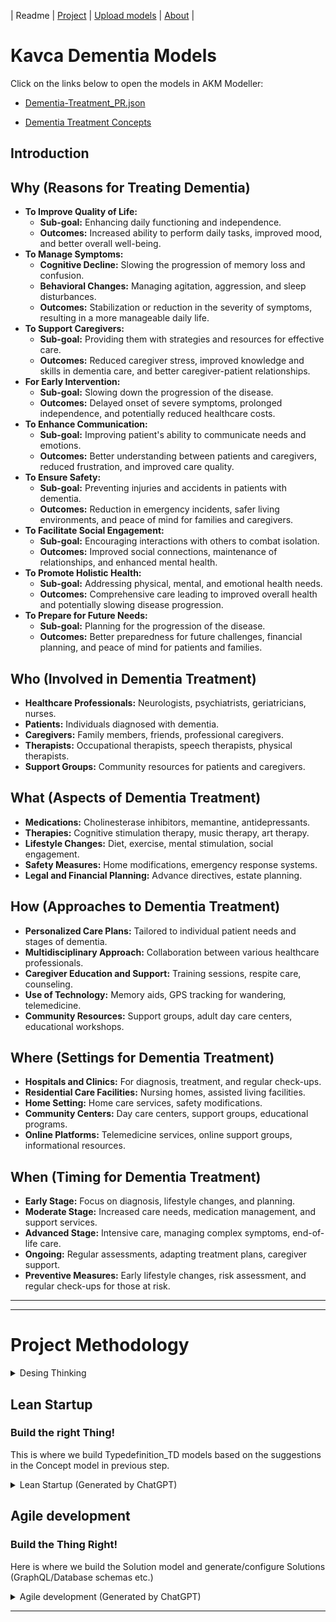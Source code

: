 | Readme | [Project](https://github.com/orgs/Kavca/projects/3) | [Upload models](UploadModels.md) | [About](about.md) | 

# Kavca Dementia Models

Click on the links below to open the models in AKM Modeller:

- [Dementia-Treatment_PR.json](https://akmmclient-alfa.vercel.app/model?org=kavca&repo=dementia-akm-models&path=models&branch=main&file=Dementia-Treatment_PR.json&model=Dementia-Treatment_CM&modelview=0-Main)

- [Dementia Treatment Concepts](https://akmmclient-alfa.vercel.app/model?org=kavca&repo=dementia-akm-models&path=models&branch=main&file=Dementia-Treatment-Concepts_PR.json&model=Dementia-Overview-Phases_CM&modelview=0-Overview)



## Introduction

## Why (Reasons for Treating Dementia)
- **To Improve Quality of Life:**
  - **Sub-goal:** Enhancing daily functioning and independence.
  - **Outcomes:** Increased ability to perform daily tasks, improved mood, and better overall well-being.
- **To Manage Symptoms:**
  - **Cognitive Decline:** Slowing the progression of memory loss and confusion.
  - **Behavioral Changes:** Managing agitation, aggression, and sleep disturbances.
  - **Outcomes:** Stabilization or reduction in the severity of symptoms, resulting in a more manageable daily life.
- **To Support Caregivers:**
  - **Sub-goal:** Providing them with strategies and resources for effective care.
  - **Outcomes:** Reduced caregiver stress, improved knowledge and skills in dementia care, and better caregiver-patient relationships.
- **For Early Intervention:**
  - **Sub-goal:** Slowing down the progression of the disease.
  - **Outcomes:** Delayed onset of severe symptoms, prolonged independence, and potentially reduced healthcare costs.
- **To Enhance Communication:**
  - **Sub-goal:** Improving patient's ability to communicate needs and emotions.
  - **Outcomes:** Better understanding between patients and caregivers, reduced frustration, and improved care quality.
- **To Ensure Safety:**
  - **Sub-goal:** Preventing injuries and accidents in patients with dementia.
  - **Outcomes:** Reduction in emergency incidents, safer living environments, and peace of mind for families and caregivers.
- **To Facilitate Social Engagement:**
  - **Sub-goal:** Encouraging interactions with others to combat isolation.
  - **Outcomes:** Improved social connections, maintenance of relationships, and enhanced mental health.
- **To Promote Holistic Health:**
  - **Sub-goal:** Addressing physical, mental, and emotional health needs.
  - **Outcomes:** Comprehensive care leading to improved overall health and potentially slowing disease progression.
- **To Prepare for Future Needs:**
  - **Sub-goal:** Planning for the progression of the disease.
  - **Outcomes:** Better preparedness for future challenges, financial planning, and peace of mind for patients and families.


## Who (Involved in Dementia Treatment)
- **Healthcare Professionals:** Neurologists, psychiatrists, geriatricians, nurses.
- **Patients:** Individuals diagnosed with dementia.
- **Caregivers:** Family members, friends, professional caregivers.
- **Therapists:** Occupational therapists, speech therapists, physical therapists.
- **Support Groups:** Community resources for patients and caregivers.

## What (Aspects of Dementia Treatment)
- **Medications:** Cholinesterase inhibitors, memantine, antidepressants.
- **Therapies:** Cognitive stimulation therapy, music therapy, art therapy.
- **Lifestyle Changes:** Diet, exercise, mental stimulation, social engagement.
- **Safety Measures:** Home modifications, emergency response systems.
- **Legal and Financial Planning:** Advance directives, estate planning.


## How (Approaches to Dementia Treatment)
- **Personalized Care Plans:** Tailored to individual patient needs and stages of dementia.
- **Multidisciplinary Approach:** Collaboration between various healthcare professionals.
- **Caregiver Education and Support:** Training sessions, respite care, counseling.
- **Use of Technology:** Memory aids, GPS tracking for wandering, telemedicine.
- **Community Resources:** Support groups, adult day care centers, educational workshops.


## Where (Settings for Dementia Treatment)
- **Hospitals and Clinics:** For diagnosis, treatment, and regular check-ups.
- **Residential Care Facilities:** Nursing homes, assisted living facilities.
- **Home Setting:** Home care services, safety modifications.
- **Community Centers:** Day care centers, support groups, educational programs.
- **Online Platforms:** Telemedicine services, online support groups, informational resources.

## When (Timing for Dementia Treatment)
- **Early Stage:** Focus on diagnosis, lifestyle changes, and planning.
- **Moderate Stage:** Increased care needs, medication management, and support services.
- **Advanced Stage:** Intensive care, managing complex symptoms, end-of-life care.
- **Ongoing:** Regular assessments, adapting treatment plans, caregiver support.
- **Preventive Measures:** Early lifestyle changes, risk assessment, and regular check-ups for those at risk.

---

---

# Project Methodology

<details><summary>Desing Thinking</summary>

The Design Thinking process is a user-centric approach to problem-solving that typically involves five phases. It's widely used in various fields, including software development, product design, and business innovation.

Here's an overview of each phase:

- Empathize: This initial stage involves understanding the users' needs, experiences, and motivations. It often includes observing and engaging with users to gain insights into their behaviors and attitudes. This phase is crucial for establishing empathy with the users, which is a key aspect of Design Thinking.

- Define: In this phase, the insights gathered during the Empathize stage are synthesized into a clear problem statement. This is where you define the core problem you are trying to solve, often in the form of a user-centered problem statement. It sets a clear direction for the project. 


- Ideate: Once the problem is defined, the Ideate phase involves generating a wide range of creative ideas to address the problem. This is often done through brainstorming sessions and other ideation techniques. The goal is to explore a broad solution space and think outside the box.

- Prototype: The ideas generated during the Ideate phase are turned into tangible prototypes. These prototypes can range from simple paper models to more sophisticated digital or physical creations. The purpose of this phase is to create a physical or digital representation of the solutions to explore their potential.

- Test: In the final phase, the prototypes are tested with real users. This involves observing how users interact with the prototype and gathering feedback. The testing phase is crucial for understanding the viability of the proposed solutions and for making iterative improvements based on user feedback.

Throughout the Design Thinking process, iteration is key. Based on feedback and insights gained, teams often cycle back to earlier stages to refine their understanding of the problem or to explore new solution ideas. This iterative approach ensures that the final solution is deeply aligned with user needs and has gone through rigorous refinement and testing.

</details>

## Lean Startup

### Build the right Thing!

This is where we build Typedefinition_TD models based on the suggestions in the Concept model in previous step.

<details>
<summary>Lean Startup (Generated by ChatGPT)</summary>

Lean Startup process emphasizes the importance of flexibility, quick iterations, and customer feedback in the development of products or services. The process consists of several key components:



- Build-Measure-Learn Loop: This is the fundamental cycle at the heart of the Lean Startup method. The idea is to turn ideas into products (Build), measure how customers respond (Measure), and then learn whether to pivot or persevere (Learn). This cycle helps startups to quickly test their hypotheses and make adjustments based on real-world feedback.

- Minimum Viable Product (MVP): An MVP is a version of a new product that allows a team to collect the maximum amount of validated learning about customers with the least effort. It's not necessarily the smallest or simplest version of the product, but the one that enables a full turn of the Build-Measure-Learn loop with a minimum amount of effort and time.

- Validated Learning: This concept emphasizes the importance of learning about what customers actually want and will pay for, rather than what you assume they will want. This is achieved by testing a series of MVPs, each designed to test specific hypotheses about the product and the business model.

- Pivot or Persevere: Based on the feedback and data gathered from the MVPs, startups decide whether to pivot (make a fundamental change to the product) or persevere (continue with the current strategy). Pivoting is not seen as a failure but as a necessary part of finding the right product-market fit.

- Continuous Deployment and Innovation Accounting: Lean Startup encourages rapid and continuous deployment of products to accelerate learning and innovation. Alongside this, innovation accounting is used to track progress, set up milestones, and prioritize work. This helps startups to make more informed decisions about when to pivot and when to persevere.

Overall, the Lean Startup methodology is about being more adaptive, customer-focused, and iterative in developing products and services. It's particularly well-suited to the uncertain and fast-changing environments that startups often operate in.
</details>

## Agile development
### Build the Thing Right!

Here is where we build the Solution model and generate/configure Solutions (GraphQL/Database schemas etc.)

<details>
<summary>Agile development (Generated by ChatGPT)</summary>

Agile development is a methodology that prioritizes flexibility, collaboration, customer feedback, and rapid iteration in the development of software products. Originating from the Agile Manifesto, it contrasts with traditional waterfall methods by being more adaptive and responsive to changes. 

Here’s an overview of its key components:

- Iterative Development: Agile development is characterized by short, iterative cycles called sprints, typically lasting from one to four weeks. Each sprint aims to produce a working increment of the product, allowing for frequent reassessment and adaptation of plans.

- Collaboration and Cross-Functional Teams: Agile emphasizes close collaboration between cross-functional teams, which often include developers, designers, and business stakeholders. Daily stand-up meetings (or scrums) are common, where team members discuss progress, plans, and obstacles.

- Customer Involvement and Feedback: Agile methods strongly advocate for regular customer involvement and feedback. This can take the form of user stories to define requirements, reviews at the end of each sprint, and frequent releases to gather real-world user feedback.

- Adaptive Planning: Agile teams plan iteratively and adaptively. While there's an overarching vision or roadmap, detailed planning is only done for the current and next sprint. This flexibility allows teams to respond to changes and new information quickly.

- Continuous Improvement: Regular retrospectives are a key part of Agile. After each sprint, the team reflects on what went well and what could be improved. This continual reassessment aims to enhance efficiency and effectiveness over time.

- Working Software as a Primary Measure of Progress: In Agile, the primary measure of progress is the delivery of working software. The focus is on creating software that is functional and adds value to the customer, rather than strictly adhering to a predefined plan.

- Sustainable Development: Agile promotes sustainable development practices. The goal is to maintain a consistent pace and avoid burnout, ensuring that the team can continue to deliver high-quality work indefinitely.

Agile methodologies include various frameworks like Scrum, Kanban, and Extreme Programming (XP), each with its own specific practices and tools but sharing the core principles of the Agile Manifesto. Agile is widely adopted in the software development industry due to its flexibility, efficiency, and focus on delivering tangible, customer-centric results.

</details>


---


